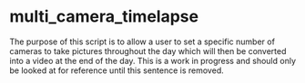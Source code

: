 # multi_camera_timelapse
The purpose of this script is to allow a user to set a specific number of cameras to take pictures throughout the day which will then be converted into a video at the end of the day. This is a work in progress and should only be looked at for reference until this sentence is removed.
